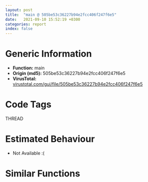 ```yaml
---
layout: post
title:  "main @ 505be53c36227b94e2fcc406f247f6e5"
date:   2021-09-10 15:52:19 +0300
categories: report
index: false
---
```


# Generic Information
- **Function:** main
- **Origin (md5):** 505be53c36227b94e2fcc406f247f6e5
- **VirusTotal:** [virustotal.com/gui/file/505be53c36227b94e2fcc406f247f6e5][virustotal_ref]

# Code Tags
<span class="tag" id="THREAD">THREAD</span>


# Estimated Behaviour
<ul><li class="bhv-desc" id="na">Not Available :(</li></ul>

# Similar Functions
<script type="text/javascript" src="https://www.gstatic.com/charts/loader.js"></script>
<script type="text/javascript">

    google.charts.load('current', {'packages':['corechart']});
    google.charts.setOnLoadCallback(drawChart);

    function drawChart() {
    var data = new google.visualization.DataTable();
        data.addColumn('number', 'X');
        data.addColumn('number', 'Y');
        data.addColumn({type: 'string', role: 'tooltip', 'p': {'html': true}});
        data.addColumn({'type': 'string', 'role': 'style'});
        
        data.addRows([
    [-54.10072326660156, -39.85481643676758, '<b><a href="/report/main@505be53c36227b94e2fcc406f247f6e5">main</a><br>@505be53c36227b94e2fcc406f247f6e5</b><br>', 'point { fill-color: #e0440e; }'],
[-29.208965301513672, -161.5294952392578, '<b><a href="/report/main@c077742bdc6d4f2c0ca7d0e2a6a94acf">main</a><br>@c077742bdc6d4f2c0ca7d0e2a6a94acf</b><br>', 'null'],
[-147.02841186523438, -122.2490234375, '<b><a href="/report/main@96a869ae624ddb4834a1d5a829f85469">main</a><br>@96a869ae624ddb4834a1d5a829f85469</b><br>', 'null'],

        ]);

    var options = {
        title: 'Similarity Plot',
        legend: 'none',
        colors: ['#dedbd9', '#e6693e', '#ec8f6e', '#f3b49f', '#f6c7b6'],
        tooltip: {isHtml: true, trigger: 'both'},
        explorer: {
        actions: ["dragToZoom", "rightClickToReset"],
        },
        chartArea: {
        width: '80%',
        height: '80%'
        },
        width: '100%',
        height: '100%'
    };

    var chart = new google.visualization.ScatterChart(document.getElementById('chart_div'));

    chart.draw(data, options);
    }
    
</script>


<div id="chart_div" style="width: 100%px; height: 100%;"></div>

# Disassembled Code
{% highlight nasm %}

push 0x108
mov eax, 0x459a42
call fcn.00453b7f
xor ebx, ebx
push ebx
call fcn.00413451
pop ecx
mov esi, eax
mov dword[ebp-0xb0], edx
call fcn.00441054
add eax, esi
push eax
call fcn.0041341e
fld qword[0x477920]
fstp qword[ebp-0x9c]
pop ecx
fld qword[ebp-0x9c]
fmul qword[0x477918]
fsub qword[ebp-0x9c]
fstp qword[ebp-0x9c]
fld qword[ebp-0x9c]
fmul qword[ebp-0x9c]
fadd qword[0x477910]
fadd qword[ebp-0x9c]
fld qword[ebp-0x9c]
fld qword[0x477908]
fmul st(1), st(0)
fxch st(2)
faddp st(1)
fsub qword[ebp-0x9c]
fsub qword[0x477900]
fld qword[ebp-0x9c]
fmul qword[0x4779b0]
fsubp st(1)
fadd qword[ebp-0x9c]
fld qword[ebp-0x9c]
fmul qword[ebp-0x9c]
faddp st(1)
fsub qword[0x4779c0]
fadd qword[ebp-0x9c]
fstp qword[ebp-0x9c]
fld qword[ebp-0x9c]
fadd qword[ebp-0x9c]
fstp qword[ebp-0x9c]
fld qword[ebp-0x9c]
fdiv qword[0x4778f8]
fsub qword[ebp-0x9c]
fstp qword[ebp-0x9c]
fld qword[ebp-0x9c]
fsub qword[ebp-0x9c]
fld qword[ebp-0x9c]
fmul qword[ebp-0x9c]
fmul qword[ebp-0x9c]
fsubp st(1)
fstp qword[ebp-0x9c]
fld qword[ebp-0x9c]
fld qword[ebp-0x9c]
fmul qword[ebp-0x9c]
fdiv qword[0x4778c8]
fmul qword[ebp-0x9c]
fsubp st(1)
fsub qword[ebp-0x9c]
fsub qword[0x477940]
fsub qword[ebp-0x9c]
fstp qword[ebp-0x9c]
fld qword[ebp-0x9c]
fmul qword[ebp-0x9c]
fmulp st(1)
fmul qword[ebp-0x9c]
fadd qword[ebp-0x9c]
fstp qword[ebp-0x9c]
call fcn.0043ffa1
call fcn.004061e3
fld qword[0x4778d8]
fstp qword[ebp-0x9c]
fld qword[ebp-0x9c]
fadd qword[ebp-0x9c]
fsub qword[ebp-0x9c]
fsub qword[ebp-0x9c]
fstp qword[ebp-0x9c]
fld qword[ebp-0x9c]
fadd qword[ebp-0x9c]
fld qword[ebp-0x9c]
fmul qword[0x4778d0]
fsubp st(1)
fadd qword[ebp-0x9c]
fld qword[ebp-0x9c]
fmul qword[ebp-0x9c]
fdiv qword[0x4778c8]
fsubp st(1)
fadd qword[ebp-0x9c]
fsub qword[ebp-0x9c]
fadd qword[ebp-0x9c]
fld qword[ebp-0x9c]
fmul qword[0x4778c0]
faddp st(1)
fstp qword[ebp-0x9c]
fld qword[ebp-0x9c]
fmul qword[ebp-0x9c]
fmul qword[ebp-0x9c]
fld qword[ebp-0x9c]
fmul qword[ebp-0x9c]
faddp st(1)
fld qword[ebp-0x9c]
fmul qword[ebp-0x9c]
fdiv qword[0x4778b8]
fmul qword[ebp-0x9c]
faddp st(1)
fld qword[ebp-0x9c]
fmul qword[0x4778b0]
fmul qword[0x4778a8]
faddp st(1)
fsub qword[ebp-0x9c]
fld qword[ebp-0x9c]
fmul qword[ebp-0x9c]
faddp st(1)
fstp qword[ebp-0x9c]
fld qword[ebp-0x9c]
fsub qword[ebp-0x9c]
fsub qword[0x4778a0]
fstp qword[ebp-0x9c]
fld qword[ebp-0x9c]
fadd qword[ebp-0x9c]
fstp qword[ebp-0x9c]
call fcn.0045360f
mov esi, eax
call fcn.0045360f
mov edi, eax
call fcn.0045360f
mov dword[ebp-0xa0], eax
call fcn.00453673
mov dword[ebp-0x98], eax
call fcn.00453673
push dword[eax+4]
mov eax, dword[ebp-0x98]
push dword[eax]
call fcn.00453667
push eax
push dword[esi+0xc]
mov eax, dword[ebp-0xa0]
push dword[edi+8]
push dword[eax+4]
push 0x45d850
push dword[0x47e1dc]
push ebx
call fcn.0043f1ab
add esp, 0x24
call fcn.0045363f
test al, al
je off.b3504
call fcn.00453673
cmp dword[eax], 6
jl off.b3504
fld qword[0x4778f0]
fstp qword[ebp-0x9c]
fld qword[ebp-0x9c]
fsub qword[ebp-0x9c]
fstp qword[ebp-0x9c]
fld qword[ebp-0x9c]
fld qword[ebp-0x9c]
fmul qword[ebp-0x9c]
fsubp st(1)
fsub qword[0x4778e8]
fstp qword[ebp-0x9c]
fld qword[ebp-0x9c]
fmul qword[ebp-0x9c]
fstp qword[ebp-0x9c]
fld qword[ebp-0x9c]
fsub qword[ebp-0x9c]
fsub qword[ebp-0x9c]
fld qword[ebp-0x9c]
fdiv qword[0x4778e0]
faddp st(1)
fsub qword[ebp-0x9c]
mov dword[ebp-0x110], 0x45db20
mov dword[ebp-0x10c], ebx
mov dword[ebp-0x108], ebx
fstp qword[ebp-0x9c]
mov dword[ebp-0x104], ebx
mov dword[ebp-0x100], ebx
mov dword[ebp-0xfc], ebx
mov dword[ebp-0xf8], ebx
mov dword[ebp-4], ebx
mov dword[ebp-0x98], 0x54
add dword[ebp-0x98], 0x13
mov edi, dword[0x47ff68]
lea eax, [ebp-0x110]
add edi, 0x10
push edi
mov dword[ebp-0xc4], eax
call dword[sym.imp.KERNEL32.dll_EnterCriticalSection]
call dword[sym.imp.KERNEL32.dll_GetCurrentThreadId]
mov esi, dword[0x47ffd0]
mov dword[ebp-0xc8], eax
lea eax, [ebp-0xc4]
push eax
lea eax, [ebp-0xc8]
push eax
call fcn.00406181
push edi
call dword[sym.imp.KERNEL32.dll_LeaveCriticalSection]
mov dword[ebp-0xb8], ebx
lea eax, [ebp-0xb8]
push eax
mov byte[ebp-4], 1
call fcn.00405d0a
xor eax, eax
mov dword[ebp-0x40], ebx
lea edi, [ebp-0x3c]
stosd dword
stosd dword
stosd dword
xor eax, eax
mov dword[ebp-0x1c], 7
mov dword[ebp-0x20], ebx
mov word[ebp-0x30], ax
mov byte[ebp-4], 2
fld qword[0x4779a8]
fstp qword[ebp-0xb4]
fld qword[0x4779a0]
fstp qword[ebp-0xb4]
fld qword[0x4779d0]
fstp qword[ebp-0x9c]
fld qword[0x477998]
fstp qword[ebp-0xa4]
fld qword[ebp-0x9c]
fmul qword[ebp-0x9c]
fld qword[ebp-0x9c]
fsub qword[0x4779c8]
faddp st(1)
fld qword[ebp-0xa4]
fmul qword[ebp-0xa4]
fsubp st(1)
fsub qword[0x477990]
fstp qword[ebp-0xa4]
fld qword[ebp-0xa4]
fcomp qword[ebp-0x9c]
fnstsw ax
test ah, 0x41
jp off.b1216
fld qword[ebp-0x9c]
fmul qword[ebp-0xb4]
fstp qword[ebp-0xa4]
call fcn.0043fb02
call dword[eax+0x7c]
mov edi, eax
push 0x7b
mov dword[ebp-0x98], 0x54
add dword[ebp-0x98], 0x13
push edi
call fcn.00413644
push 0x7d
push edi
mov esi, eax
call fcn.00413644
add esp, 0x10
cmp esi, ebx
je off.b1626
cmp eax, esi
jbe off.b1626
fld qword[0x477920]
sub eax, esi
fstp qword[ebp-0x9c]
sar eax, 1
fld qword[ebp-0x9c]
mov ecx, esi
fmul qword[0x477918]
inc eax
lea esi, [ebp-0x30]
fsub qword[ebp-0x9c]
fstp qword[ebp-0x9c]
fld qword[ebp-0x9c]
fmul qword[ebp-0x9c]
fadd qword[0x477910]
fadd qword[ebp-0x9c]
fld qword[ebp-0x9c]
fld qword[0x477908]
fmul st(1), st(0)
fxch st(2)
faddp st(1)
fsub qword[ebp-0x9c]
fsub qword[0x477900]
fld qword[ebp-0x9c]
fmul qword[0x4779b0]
fsubp st(1)
fadd qword[ebp-0x9c]
fld qword[ebp-0x9c]
fmul qword[ebp-0x9c]
faddp st(1)
fsub qword[0x4779c0]
fadd qword[ebp-0x9c]
fstp qword[ebp-0x9c]
fld qword[ebp-0x9c]
fadd qword[ebp-0x9c]
fstp qword[ebp-0x9c]
fld qword[ebp-0x9c]
fdiv qword[0x4778f8]
fsub qword[ebp-0x9c]
fstp qword[ebp-0x9c]
fld qword[ebp-0x9c]
fsub qword[ebp-0x9c]
fld qword[ebp-0x9c]
fmul qword[ebp-0x9c]
fmul qword[ebp-0x9c]
fsubp st(1)
fstp qword[ebp-0x9c]
fld qword[ebp-0x9c]
fld qword[ebp-0x9c]
fmul qword[ebp-0x9c]
fdiv qword[0x4778c8]
fmul qword[ebp-0x9c]
fsubp st(1)
fsub qword[ebp-0x9c]
fsub qword[0x477940]
fsub qword[ebp-0x9c]
fstp qword[ebp-0x9c]
fld qword[ebp-0x9c]
fmul qword[ebp-0x9c]
fmulp st(1)
fmul qword[ebp-0x9c]
fadd qword[ebp-0x9c]
fstp qword[ebp-0x9c]
call fcn.00405220
cmp dword[ebp-0x1c], 8
mov eax, dword[ebp-0x30]
jae off.b1616
mov eax, esi
lea ecx, [ebp-0x40]
push ecx
push eax
call fcn.0043f3b6
mov eax, dword[ebp-0xb8]
fld qword[0x477920]
mov dword[ebp-0xd8], 0x45dc20
mov dword[ebp-0xd4], eax
mov dword[ebp-0xc0], ebx
fstp qword[ebp-0xa4]
fld qword[ebp-0xa4]
mov dword[ebp-0x98], ebx
fmul qword[0x477918]
fsub qword[ebp-0xa4]
fstp qword[ebp-0xa4]
fld qword[ebp-0xa4]
fmul qword[ebp-0xa4]
fadd qword[0x477910]
fadd qword[ebp-0xa4]
fld qword[ebp-0xa4]
fld qword[0x477908]
fmul st(1), st(0)
fxch st(2)
faddp st(1)
fsub qword[ebp-0xa4]
fsub qword[0x477900]
fld qword[ebp-0xa4]
fmul qword[0x4779b0]
fsubp st(1)
fadd qword[ebp-0xa4]
fld qword[ebp-0xa4]
fmul qword[ebp-0xa4]
faddp st(1)
fsub qword[0x4779c0]
fadd qword[ebp-0xa4]
fstp qword[ebp-0xa4]
fld qword[ebp-0xa4]
fadd qword[ebp-0xa4]
fstp qword[ebp-0xa4]
fld qword[ebp-0xa4]
fdiv qword[0x4778f8]
fsub qword[ebp-0xa4]
fstp qword[ebp-0xa4]
fld qword[ebp-0xa4]
fsub qword[ebp-0xa4]
fld qword[ebp-0xa4]
fmul qword[ebp-0xa4]
fmul qword[ebp-0xa4]
fsubp st(1)
fstp qword[ebp-0xa4]
fld qword[ebp-0xa4]
fld qword[ebp-0xa4]
fmul qword[ebp-0xa4]
fdiv qword[0x4778c8]
fmul qword[ebp-0xa4]
fsubp st(1)
fsub qword[ebp-0xa4]
fld qword[0x477940]
fsub st(1), st(0)
fld qword[ebp-0xa4]
fsubp st(2)
fxch st(1)
fstp qword[ebp-0xa4]
fld qword[ebp-0xa4]
fmul qword[ebp-0xa4]
fmulp st(2)
fld qword[ebp-0xa4]
fmulp st(2)
fld qword[ebp-0xa4]
faddp st(2)
fxch st(1)
fstp qword[ebp-0xa4]
cmp dword[ebp-0x20], ebx
je off.b2323
fstp st(0)
call fcn.0043fb02
lea ecx, [ebp-0xc0]
push ecx
push ebx
push 4
lea ecx, [ebp-0xd8]
push ecx
lea ecx, [ebp-0x40]
push ecx
call dword[eax+0x1c4]
fldz
fstp qword[ebp-0xb4]
mov dword[ebp-0x98], eax
fld qword[0x477948]
fstp qword[ebp-0xac]
fld qword[0x477940]
fst qword[ebp-0xb4]
fld qword[0x477938]
fstp qword[ebp-0xa4]
fld qword[0x477930]
fstp qword[ebp-0xd0]
fld qword[ebp-0xac]
fld qword[ebp-0xac]
fucompp
fnstsw ax
test ah, 0x44
jp off.b2172
fld qword[ebp-0xa4]
fsub qword[0x477978]
fsub qword[ebp-0xb4]
fsub qword[ebp-0xa4]
fsub qword[ebp-0xb4]
fld qword[ebp-0xac]
fdiv st(2)
fsubp st(1)
fsub qword[ebp-0xa4]
fsub qword[0x477928]
fadd qword[ebp-0xac]
fstp qword[ebp-0xb4]
cmp dword[ebp-0x98], ebx
jge off.b2323
cmp dword[ebp-0x1c], 8
fstp st(0)
mov eax, dword[ebp-0x30]
jae off.b2198
lea eax, [ebp-0x30]
cmp eax, ebx
je off.b2218
cmp dword[ebp-0x1c], 8
jb off.b2213
mov eax, dword[ebp-0x30]
jmp off.b2223
lea eax, [ebp-0x30]
jmp off.b2223
mov eax, dword[0x47e8a8]
push eax
lea eax, [ebp-0x5c]
call fcn.0040529b
lea eax, [ebp-0x5c]
push eax
mov edx, 0xfde9
lea ecx, [ebp-0x94]
mov byte[ebp-4], 3
call fcn.0044d9e8
pop ecx
mov byte[ebp-4], 4
cmp dword[eax+0x14], 0x10
jb off.b2269
mov eax, dword[eax]
push eax
push dword[ebp-0x98]
push dword[0x47e1e0]
push 1
call fcn.0043f1ab
add esp, 0x10
push 1
xor edi, edi
lea esi, [ebp-0x94]
call fcn.00404e30
push 1
lea esi, [ebp-0x5c]
call fcn.00405174
fld qword[0x477940]
fldz
fstp qword[ebp-0xd0]
fld qword[0x477948]
fstp qword[ebp-0xac]
fst qword[ebp-0xa4]
fld qword[0x477938]
fstp qword[ebp-0xb4]
fld qword[0x477930]
fstp qword[ebp-0xd0]
fld qword[ebp-0xac]
fld qword[ebp-0xac]
fucompp
fnstsw ax
test ah, 0x44
jp off.b2460
fld qword[ebp-0xb4]
fsub qword[0x477978]
fsub qword[ebp-0xa4]
fsub qword[ebp-0xb4]
fsub qword[ebp-0xa4]
fld qword[ebp-0xac]
fdivrp st(2)
fsubrp st(1)
fsub qword[ebp-0xb4]
fsub qword[0x477928]
fadd qword[ebp-0xac]
fstp qword[ebp-0xa4]
jmp off.b2462
fstp st(0)
mov byte[ebp-4], 5
fld qword[0x4779a8]
fstp qword[ebp-0xd0]
fld qword[0x4779a0]
fstp qword[ebp-0xb4]
fld qword[0x4779d0]
fstp qword[ebp-0xa4]
fld qword[0x477998]
fstp qword[ebp-0xac]
fld qword[ebp-0xa4]
fmul qword[ebp-0xa4]
fld qword[ebp-0xa4]
fsub qword[0x4779c8]
faddp st(1)
fld qword[ebp-0xac]
fmul qword[ebp-0xac]
fsubp st(1)
fsub qword[0x477990]
fstp qword[ebp-0xac]
fld qword[ebp-0xac]
fcomp qword[ebp-0xa4]
fnstsw ax
test ah, 0x41
jp off.b2603
fld qword[ebp-0xa4]
fmul qword[ebp-0xb4]
fstp qword[ebp-0xac]
push dword[ebp-0xb8]
lea eax, [ebp-0xbc]
push eax
call fcn.00405769
lea esi, [ebp-0x110]
mov byte[ebp-4], 6
call fcn.004060f1
mov byte[ebp-4], 7
mov eax, dword[ebp-0xbc]
cmp eax, ebx
je off.b2653
lea ebx, [eax-4]
call fcn.00448079
mov byte[ebp-4], 5
mov eax, dword[ebp-0xbc]
xor ebx, ebx
cmp eax, ebx
je off.b2680
mov ecx, dword[eax]
push eax
call dword[ecx+8]
mov dword[ebp-4], 2
jmp off.b2759
cmp dword[ebp-0x20], ebx
je off.b3101
cmp dword[ebp-0x98], ebx
jl off.b3101
push dword[ebp-0xc0]
call fcn.0043ffaf
fld qword[0x477920]
fstp qword[ebp-0x9c]
fld qword[ebp-0x9c]
fmul qword[0x477918]
fsub qword[ebp-0x9c]
fstp qword[ebp-0x9c]
fld qword[ebp-0x9c]
fmul qword[ebp-0x9c]
fadd qword[0x477910]
fadd qword[ebp-0x9c]
fld qword[ebp-0x9c]
fld qword[0x477908]
fmul st(1), st(0)
fxch st(2)
faddp st(1)
fsub qword[ebp-0x9c]
fsub qword[0x477900]
fld qword[ebp-0x9c]
fmul qword[0x4779b0]
fsubp st(1)
fadd qword[ebp-0x9c]
fld qword[ebp-0x9c]
fmul qword[ebp-0x9c]
faddp st(1)
fsub qword[0x4779c0]
fadd qword[ebp-0x9c]
fstp qword[ebp-0x9c]
fld qword[ebp-0x9c]
fadd qword[ebp-0x9c]
fstp qword[ebp-0x9c]
fld qword[ebp-0x9c]
fdiv qword[0x4778f8]
fsub qword[ebp-0x9c]
fstp qword[ebp-0x9c]
fld qword[ebp-0x9c]
fsub qword[ebp-0x9c]
fld qword[ebp-0x9c]
fmul qword[ebp-0x9c]
fmul qword[ebp-0x9c]
fsubp st(1)
fstp qword[ebp-0x9c]
fld qword[ebp-0x9c]
fld qword[ebp-0x9c]
fmul qword[ebp-0x9c]
fdiv qword[0x4778c8]
fmul qword[ebp-0x9c]
fsubp st(1)
fsub qword[ebp-0x9c]
fsub qword[0x477940]
fsub qword[ebp-0x9c]
fstp qword[ebp-0x9c]
fld qword[ebp-0x9c]
fmul qword[ebp-0x9c]
fmulp st(1)
fmul qword[ebp-0x9c]
fadd qword[ebp-0x9c]
fstp qword[ebp-0x9c]
fld qword[0x4779b8]
fstp qword[ebp-0x9c]
fld qword[ebp-0x9c]
fld qword[0x4779b0]
fmul st(1), st(0)
fxch st(1)
fdiv qword[0x477968]
fmul qword[ebp-0x9c]
fstp qword[ebp-0x9c]
fld qword[ebp-0x9c]
fld qword[0x4779d0]
fsub st(1), st(0)
fld qword[ebp-0x9c]
fsubp st(2)
fld qword[ebp-0x9c]
fmul qword[ebp-0x9c]
fsubp st(2)
fxch st(1)
fadd qword[0x4778b0]
fstp qword[ebp-0x9c]
fld qword[ebp-0x9c]
fmul qword[ebp-0x9c]
fadd qword[ebp-0x9c]
fadd qword[ebp-0x9c]
fadd qword[0x4779c8]
fadd qword[ebp-0x9c]
fstp qword[ebp-0x9c]
fld qword[ebp-0x9c]
fadd qword[ebp-0x9c]
fadd qword[0x477960]
fadd qword[ebp-0x9c]
fstp qword[ebp-0x9c]
fld qword[ebp-0x9c]
fmul qword[0x477958]
fadd qword[ebp-0x9c]
fsub qword[ebp-0x9c]
fsubrp st(2)
fld qword[ebp-0x9c]
fsubp st(2)
fld qword[ebp-0x9c]
fsubp st(2)
fsubp st(1)
fstp qword[ebp-0x9c]
fld qword[ebp-0x9c]
fadd qword[ebp-0x9c]
fsub qword[ebp-0x9c]
fstp qword[ebp-0x9c]
fld qword[ebp-0x9c]
fmul qword[0x477950]
fmul qword[ebp-0x9c]
fld qword[ebp-0x9c]
fmul qword[ebp-0x9c]
fsubp st(1)
fstp qword[ebp-0x9c]
call fcn.00405ff9
push 1
xor edi, edi
lea esi, [ebp-0x30]
call fcn.00405174
mov byte[ebp-4], bl
mov eax, dword[ebp-0xb8]
cmp eax, ebx
je off.b3417
mov ecx, dword[eax]
push eax
call dword[ecx+8]
or dword[ebp-4], 0xffffffff
cmp dword[ebp-0x100], ebx
je off.b3447
push dword[ebp-0x100]
call fcn.0041303c
pop ecx
mov dword[ebp-0x100], ebx
mov dword[ebp-0xfc], ebx
mov dword[ebp-0xf8], ebx
cmp dword[ebp-0x10c], ebx
je off.b3485
push dword[ebp-0x10c]
call fcn.0041303c
pop ecx
mov dword[ebp-0x10c], ebx
mov dword[ebp-0x108], ebx
mov dword[ebp-0x104], ebx
xor ebx, ebx
jmp off.b3815
mov dword[ebp-0xa0], 0x2c
mov dword[ebp-0x98], 0x62
mov eax, dword[ebp-0x98]
mov ecx, dword[ebp-0x98]
sub eax, ecx
mov dword[ebp-0x98], eax
mov eax, dword[ebp-0x98]
mov ecx, dword[ebp-0xa0]
imul eax, ecx
mov ecx, dword[ebp-0x98]
imul eax, eax, 0x51
imul ecx, ecx, 0xffffffba
sub ecx, eax
mov eax, dword[ebp-0xa0]
imul eax, eax, 0x35
add ecx, eax
mov eax, dword[ebp-0x98]
sub ecx, eax
mov eax, dword[ebp-0xa0]
lea eax, [ecx+eax-0x20]
mov dword[ebp-0xa0], eax
mov eax, dword[ebp-0x98]
mov ecx, dword[ebp-0xa0]
imul eax, eax, 0x2e
sub ecx, eax
mov eax, dword[ebp-0xa0]
sub ecx, eax
add ecx, dword[ebp-0xa0]
push 0x3f
mov dword[ebp-0x98], ecx
mov eax, dword[ebp-0x98]
sub eax, 0x52
mov dword[ebp-0xa0], eax
mov eax, dword[ebp-0xa0]
mov ecx, dword[ebp-0x98]
lea eax, [ecx+eax+0x32]
mov dword[ebp-0x98], eax
mov eax, dword[ebp-0x98]
pop ecx
sub ecx, eax
mov eax, dword[ebp-0x98]
sub ecx, eax
add ecx, dword[ebp-0xa0]
push 0x25
add ecx, dword[ebp-0xa0]
mov dword[ebp-0xa0], ecx
mov eax, dword[ebp-0xa0]
mov ecx, dword[ebp-0xa0]
imul eax, ecx
mov ecx, dword[ebp-0xa0]
imul eax, eax, 0x3e
sub eax, ecx
mov ecx, dword[ebp-0x98]
sub eax, ecx
add eax, dword[ebp-0xa0]
pop ecx
mov dword[ebp-0x98], eax
mov eax, dword[ebp-0xa0]
cdq
idiv ecx
mov ecx, dword[ebp-0xa0]
sub eax, ecx
mov dword[ebp-0x98], eax
add dword[ebp-0x98], 0xffffffb1
push dword[0x47e890]
push dword[0x47e88c]
call fcn.0043f6d8
fld qword[0x4778f0]
fstp qword[ebp-0x9c]
fld qword[ebp-0x9c]
fsub qword[ebp-0x9c]
fstp qword[ebp-0x9c]
fld qword[ebp-0x9c]
fld qword[ebp-0x9c]
fmul qword[ebp-0x9c]
fsubp st(1)
fsub qword[0x4778e8]
fstp qword[ebp-0x9c]
fld qword[ebp-0x9c]
fmul qword[ebp-0x9c]
fstp qword[ebp-0x9c]
fld qword[ebp-0x9c]
fsub qword[ebp-0x9c]
fsub qword[ebp-0x9c]
fld qword[ebp-0x9c]
fdiv qword[0x4778e0]
faddp st(1)
fsub qword[ebp-0x9c]
push dword[0x47e1e8]
push ebx
fstp qword[ebp-0x9c]
call fcn.0043f1ab
pop ecx
pop ecx
call fcn.00405e74
fld qword[0x4778f0]
fstp qword[ebp-0x9c]
fld qword[ebp-0x9c]
fsub qword[ebp-0x9c]
fstp qword[ebp-0x9c]
fld qword[ebp-0x9c]
fld qword[ebp-0x9c]
fmul qword[ebp-0x9c]
fsubp st(1)
fsub qword[0x4778e8]
fstp qword[ebp-0x9c]
fld qword[ebp-0x9c]
fmul qword[ebp-0x9c]
fstp qword[ebp-0x9c]
fld qword[ebp-0x9c]
fsub qword[ebp-0x9c]
fsub qword[ebp-0x9c]
fld qword[ebp-0x9c]
fdiv qword[0x4778e0]
faddp st(1)
fsub qword[ebp-0x9c]
fstp qword[ebp-0x9c]
call fcn.0043ff96
mov eax, dword[0x47ff8c]
cmp eax, ebx
je off.b4107
mov esi, eax
call fcn.0043fb02
push esi
call dword[eax+0x34]
mov eax, dword[0x47ff90]
cmp eax, ebx
je off.b4127
mov esi, eax
call fcn.0043fb02
push esi
call dword[eax+0x34]
xor eax, eax
call fcn.00453bdb
ret 0x10

{% endhighlight %}

[virustotal_ref]: https://www.virustotal.com/gui/file/505be53c36227b94e2fcc406f247f6e5